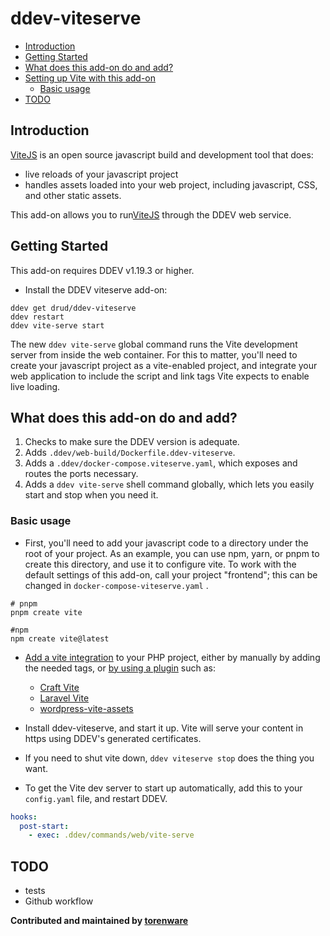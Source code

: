 # ddev-viteserve <!-- omit in toc -->
* [Introduction](#introduction)
* [Getting Started](#getting-started)
* [What does this add-on do and add?](#what-does-this-add-on-do-and-add)
* [Setting up Vite with this add-on](#setting-up-and-using-this-add-on)
  + [Basic usage](#basic-usage)
* [TODO](#todo)

## Introduction

[ViteJS](https://vitejs.dev/) is an open source javascript build and development tool that does:

* live reloads of your javascript project
* handles assets loaded into your web project, including javascript, CSS, and other static assets.

This add-on allows you to run[ViteJS](https://vitejs.dev/) through the DDEV web service.

## Getting Started

This add-on requires DDEV v1.19.3 or higher.

* Install the DDEV viteserve add-on:

```shell
ddev get drud/ddev-viteserve
ddev restart
ddev vite-serve start
```

The new `ddev vite-serve` global command runs the Vite development server from inside the web container. For this to matter, you'll
need to create your javascript project as a vite-enabled project, 
and integrate your web application to include the script and link tags Vite expects to enable live loading.

## What does this add-on do and add?

1. Checks to make sure the DDEV version is adequate.
2. Adds `.ddev/web-build/Dockerfile.ddev-viteserve`.
3. Adds a `.ddev/docker-compose.viteserve.yaml`, which exposes and routes the ports necessary.
4. Adds a `ddev vite-serve` shell command globally, which lets you easily start and stop when you need it.

### Basic usage

* First, you'll need to add your javascript code to a directory under the root of your project. As an example, you can use npm, yarn, 
or pnpm to create this directory, and use it to configure vite. To work with the default settings of this add-on, call your project "frontend"; this can be changed in `docker-compose-viteserve.yaml` .

```shell
# pnpm
pnpm create vite

#npm
npm create vite@latest

```

* [Add a vite integration](https://vitejs.dev/guide/backend-integration.html) to your PHP project, either by manually by adding the needed tags, or [by using a plugin](https://github.com/vitejs/awesome-vite#integrations-with-backends) such as:
  + [Craft Vite](https://github.com/nystudio107/craft-vite)
  + [Laravel Vite](https://github.com/innocenzi/laravel-vite)
  + [wordpress-vite-assets](https://github.com/idleberg/php-wordpress-vite-assets)

* Install ddev-viteserve, and start it up. Vite will serve your content in https using DDEV's generated certificates.
* If you need to shut vite down,  `ddev viteserve stop` does the thing you want.
* To get the Vite dev server to start up automatically, add this to your `config.yaml` file, and restart DDEV.

```yaml
hooks:
  post-start:
    - exec: .ddev/commands/web/vite-serve
```

## TODO

* tests
* Github workflow

**Contributed and maintained by [torenware](https://github.com/torenware)**
